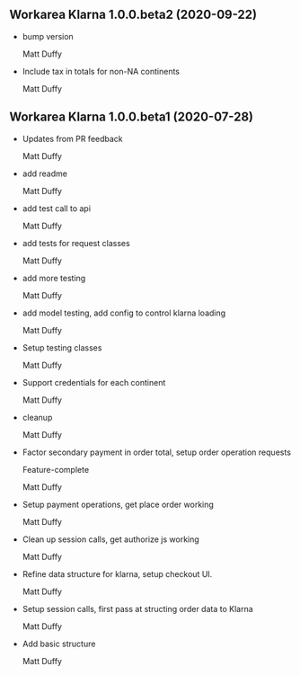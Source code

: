 Workarea Klarna 1.0.0.beta2 (2020-09-22)
--------------------------------------------------------------------------------

*   bump version


    Matt Duffy

*   Include tax in totals for non-NA continents


    Matt Duffy



Workarea Klarna 1.0.0.beta1 (2020-07-28)
--------------------------------------------------------------------------------

*   Updates from PR feedback


    Matt Duffy

*   add readme


    Matt Duffy

*   add test call to api


    Matt Duffy

*   add tests for request classes


    Matt Duffy

*   add more testing


    Matt Duffy

*   add model testing, add config to control klarna loading


    Matt Duffy

*   Setup testing classes


    Matt Duffy

*   Support credentials for each continent


    Matt Duffy

*   cleanup


    Matt Duffy

*   Factor secondary payment in order total, setup order operation requests

    Feature-complete

    Matt Duffy

*   Setup payment operations, get place order working


    Matt Duffy

*   Clean up session calls, get authorize js working


    Matt Duffy

*   Refine data structure for klarna, setup checkout UI.


    Matt Duffy

*   Setup session calls, first pass at structing order data to Klarna


    Matt Duffy

*   Add basic structure


    Matt Duffy



